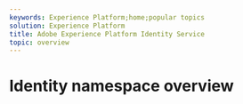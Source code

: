 ```yaml
---
keywords: Experience Platform;home;popular topics
solution: Experience Platform
title: Adobe Experience Platform Identity Service
topic: overview
---
```


# Identity namespace overview